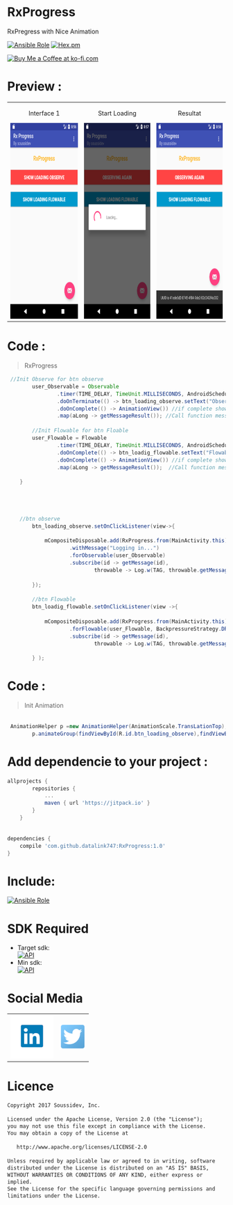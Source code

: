 # RxProgress
RxPregress with Nice Animation

[![Ansible Role](https://img.shields.io/badge/Developer-Soussidev-yellow.svg)]()
[![Hex.pm](https://img.shields.io/hexpm/l/plug.svg)]()

<a href='https://ko-fi.com/A243447K' target='_blank'><img height='36' style='border:0px;height:36px;' src='https://az743702.vo.msecnd.net/cdn/kofi4.png?v=0' border='0' alt='Buy Me a Coffee at ko-fi.com' /></a>

# Preview :
<table>
<tr align="center">
<td>
<p>Interface 1 </p>
<img src="picture/progress1.png" height="450" width="280">
</td>
<td>
<p>Start Loading </p>
<img src="picture/progress2.png" height="450" width="280">
</td>
   <td>
<p>Resultat </p>
<img src="picture/progress3.png" height="450" width="280">
</td>
</tr>
</table> 

# Code :
> RxProgress
```java
 //Init Observe for btn observe
        user_Observable = Observable
                .timer(TIME_DELAY, TimeUnit.MILLISECONDS, AndroidSchedulers.mainThread())
                .doOnTerminate(() -> btn_loading_observe.setText("Observing Again"))
                .doOnComplete(() -> AnimationView()) //if complete show animation
                .map(aLong -> getMessageResult()); //Call function messageresult()

        //Init Flowable for btn Floable
        user_Flowable = Flowable
                .timer(TIME_DELAY, TimeUnit.MILLISECONDS, AndroidSchedulers.mainThread())
                .doOnComplete(() -> btn_loadig_flowable.setText("Flowable Again"))
                .doOnComplete(() -> AnimationView()) //if complete show animation
                .map(aLong -> getMessageResult());  //Call function messageresult()

    }
    
    
    
    
    //btn observe
        btn_loading_observe.setOnClickListener(view->{

            mCompositeDisposable.add(RxProgress.from(MainActivity.this)
                    .withMessage("Logging in...")
                    .forObservable(user_Observable)
                    .subscribe(id -> getMessage(id),
                            throwable -> Log.w(TAG, throwable.getMessage())));

        });

        //btn Flowable
        btn_loadig_flowable.setOnClickListener(view ->{

            mCompositeDisposable.add(RxProgress.from(MainActivity.this)
                    .forFlowable(user_Flowable, BackpressureStrategy.DROP)
                    .subscribe(id -> getMessage(id),
                            throwable -> Log.w(TAG, throwable.getMessage())));

        } );
```

# Code :
> Init Animation
```java

 AnimationHelper p =new AnimationHelper(AnimationScale.TransLationTop);
        p.animateGroup(findViewById(R.id.btn_loading_observe),findViewById(R.id.btn_loading_flowable),findViewById(R.id.fab));

```

# Add dependencie to your project :

```gradle
allprojects {
		repositories {
			...
			maven { url 'https://jitpack.io' }
		}
	}	
```

```gradle

dependencies {
    compile 'com.github.datalink747:RxProgress:1.0'
}
```

# Include:
[![Ansible Role](https://img.shields.io/badge/Rx-Progress-ff2c94.svg?style=flat-square)](https://github.com/datalink747/RxProgress/blob/master/app/src/main/java/com/soussidev/kotlin/rxprogress/MainActivity.java)


# SDK Required
+ Target sdk:<br>
[![API](https://img.shields.io/badge/API-26%2B-brightgreen.svg?style=flat)](https://android-arsenal.com/api?level=26)
+ Min sdk:<br>
[![API](https://img.shields.io/badge/API-19%2B-orange.svg?style=flat)](https://android-arsenal.com/api?level=19)

# Social Media
<table style="border:0px;">
   <tr>
      <td>
<a href="https://www.linkedin.com/in/soussimohamed/">
<img src="picture/linkedin.png" height="100" width="100" alt="Soussi Mohamed">
</a>
      </td>
      <td>
         <a href="https://twitter.com/soussimohamed7/">
<img src="picture/Twitter.png" height="60" width="60" alt="Soussi Mohamed">
</a>
     </td>
  </tr> 
</table>   

# Licence
```
Copyright 2017 Soussidev, Inc.

Licensed under the Apache License, Version 2.0 (the "License");
you may not use this file except in compliance with the License.
You may obtain a copy of the License at

   http://www.apache.org/licenses/LICENSE-2.0

Unless required by applicable law or agreed to in writing, software
distributed under the License is distributed on an "AS IS" BASIS,
WITHOUT WARRANTIES OR CONDITIONS OF ANY KIND, either express or implied.
See the License for the specific language governing permissions and
limitations under the License.
```
